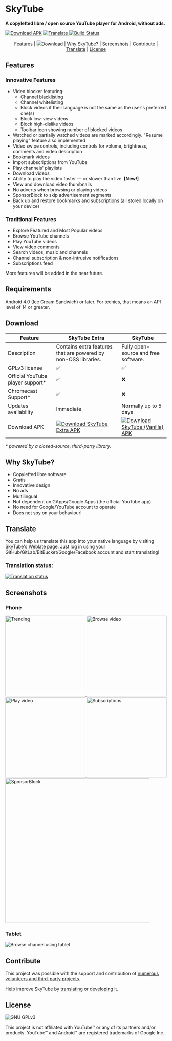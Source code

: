 # SkyTube
**A copylefted libre / open source YouTube player for Android, without ads.**

<a href="#download">![Download APK](https://img.shields.io/github/downloads/ram-on/SkyTube/total.svg?label=SkyTube+Extra+Downloads)</a>
<a href="https://hosted.weblate.org/engage/skytube/?utm_source=widget"> <img src="https://hosted.weblate.org/widgets/skytube/-/svg-badge.svg" alt="Translate"/> </a>
[![Build Status](https://travis-ci.org/ram-on/SkyTube.svg?branch=master)](https://travis-ci.org/ram-on/SkyTube)

<p align="center">
  <a href="#features">Features</a> | 
  <a href="#download"><img src="https://i.imgur.com/BYKw7FK.png" />Download</a> | 
  <a href="#why-skytube">Why SkyTube?</a> | 
  <a href="#screenshots">Screenshots</a> | 
  <a href="#contribute">Contribute</a> | 
  <a href="#translate">Translate</a> | 
  <a href="#license">License</a>
</p>

## Features
### Innovative Features
* Video blocker featuring:
  - Channel blacklisting
  - Channel whitelisting
  - Block videos if their language is not the same as the user's preferred one(s)
  - Block low-view videos
  - Block high-dislike videos
  - Toolbar icon showing number of blocked videos
* Watched or partially watched videos are marked accordingly. "Resume playing" feature also implemented
* Video swipe controls, including controls for volume, brightness, comments and video description
* Bookmark videos
* Import subscriptions from YouTube
* Play channels' playlists
* Download videos
* Ability to play the video faster — or slower than live. **[New!]**
* View and download video thumbnails
* No adverts when browsing or playing videos
* SponsorBlock to skip advertisement segments
* Back up and restore bookmarks and subscriptions (all stored locally on your device)

### Traditional Features
* Explore Featured and Most Popular videos
* Browse YouTube channels
* Play YouTube videos
* View video comments
* Search videos, music and channels
* Channel subscription & non-intrusive notifications
* Subscriptions feed

More features will be added in the near future.

## Requirements
Android 4.0 (Ice Cream Sandwich) or later. For techies, that means an API level of 14 or greater.

## Download
| Feature          | SkyTube Extra                      | SkyTube  |
| ---------------- |------------------------------------| ---------|
| Description      | Contains extra features that are powered by non-OSS libraries. | Fully open-source and free software. |
| GPLv3 license                    | ✅                   | ✅       |
| Official YouTube player support* | ✅                   | ❌       |
| Chromecast Support*              | ✅                   | ❌       |
| Updates availability             | Immediate            | Normally up to 5 days |
| Download APK                     | [![Download SkyTube Extra APK](screenshots/download_apk.png)](https://github.com/ShareASmile/SkyTube/releases/download/v2.984/SkyTube-Extra-2.984.apk) | [![Download SkyTube (Vanilla) APK](screenshots/download_apk.png)](https://github.com/ShareASmile/SkyTube/releases/download/v2.984/SkyTube-2.984.apk)

_* powered by a closed-source, third-party library._

## Why SkyTube?
* Copylefted libre software
* Gratis
* Innovative design
* No ads
* Multilingual
* Not dependent on GApps/Google Apps (the official YouTube app)
* No need for Google/YouTube account to operate
* Does not spy on your behaviour!

## Translate
You can help us translate this app into your native language by visiting [SkyTube's Weblate page](https://hosted.weblate.org/engage/skytube/). Just log in using your GitHub/GitLab/BitBucket/Google/Facebook account and start translating!

### Translation status:
<a href="https://hosted.weblate.org/engage/skytube/?utm_source=widget">
<img src="https://hosted.weblate.org/widgets/skytube/-/multi-auto.svg" alt="Translation status" />
</a>

## Screenshots
### Phone

<a href="https://skytube-app.com#features">
<img src="https://skytube-app.com/assets/img/screenshots/trending.jpg" alt="Trending" height="250px"/>
</a>

<a href="https://skytube-app.com#features">
<img src="https://skytube-app.com/assets/img/screenshots/channel.jpg" alt="Browse video" height="250px"/>
</a>

<a href="https://skytube-app.com#features">
<img src="https://skytube-app.com/assets/img/screenshots/play.jpg" alt="Play video" height="250px"/>
</a>

<a href="https://skytube-app.com#features">
<img src="https://skytube-app.com/assets/img/screenshots/subs.jpg" alt="Subscriptions" height="250px"/>
</a>

<a href="https://skytube-app.com#features">
<img src="https://raw.githubusercontent.com/JamesCullum/SkyTube/master/screenshots/sb_skipped.png" alt="SponsorBlock" width="450px"/>
</a>

### Tablet
![Browse channel using tablet](https://skytube-app.com/assets/img/screenshots/channel_tablet.jpg)

## Contribute
This project was possible with the support and contribution of [numerous volunteers and third-party projects](http://skytube-app.com/credits.html).

Help improve SkyTube by [translating](https://github.com/SkyTubeTeam/SkyTube/wiki/Contribute#translate) or [developing](https://github.com/SkyTubeTeam/SkyTube/wiki/Contribute#developers-guidelines) it.

## License

![GNU GPLv3](https://www.gnu.org/graphics/gplv3-127x51.png)

This project is not affiliated with YouTube™ or any of its partners and/or products.
YouTube™ and Android™ are registered trademarks of Google Inc.
